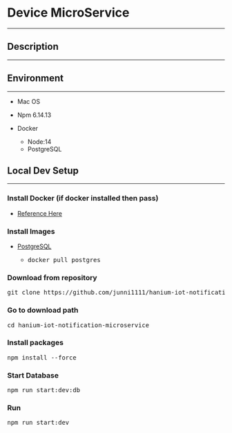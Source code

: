 # Device MicroService

---

## Description

---

## Environment

---

- Mac OS
- Npm 6.14.13

- Docker
    - Node:14
    - PostgreSQL

## Local Dev Setup

---

### Install Docker (if docker installed then pass)

- [Reference Here](https://docs.docker.com/get-docker/)

### Install Images

- [PostgreSQL](https://hub.docker.com/_/postgres)
    - <pre>docker pull postgres</pre>

### Download from repository

<pre>git clone https://github.com/junni1111/hanium-iot-notification-microservice.git</pre>

### Go to download path

<pre>cd hanium-iot-notification-microservice</pre>

### Install packages

<pre>npm install --force</pre>

### Start Database

<pre>npm run start:dev:db</pre>

### Run

<pre>npm run start:dev</pre>
